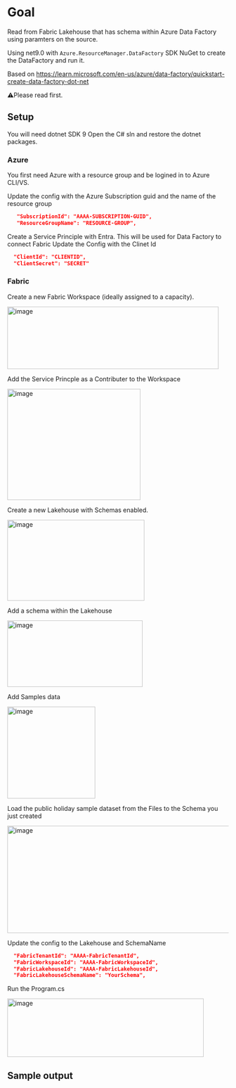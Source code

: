 # Goal
Read from Fabric Lakehouse that has schema within Azure Data Factory using paramters on the source.

Using net9.0 with `Azure.ResourceManager.DataFactory` SDK NuGet to create the DataFactory and run it.

Based on https://learn.microsoft.com/en-us/azure/data-factory/quickstart-create-data-factory-dot-net 

⚠️Please read first.

## Setup 
You will need dotnet SDK 9
Open the C# sln and restore the dotnet packages.

### Azure
You first need Azure with a resource group and be logined in to Azure CLI/VS.

Update the config with the Azure Subscription guid and the name of the resource group
```json
   "SubscriptionId": "AAAA-SUBSCRIPTION-GUID",
   "ResourceGroupName": "RESOURCE-GROUP",
```

Create a Service Principle with Entra. This will be used for Data Factory to connect Fabric
Update the Config with the Clinet Id
```json
  "ClientId": "CLIENTID",
  "ClientSecret": "SECRET"
```
### Fabric
Create a new Fabric Workspace (ideally assigned to a capacity).

<img width="481" height="142" alt="image" src="https://github.com/user-attachments/assets/1a69be50-e227-4336-a173-5eb09f9466d9" />

Add the Service Princple as a Contributer to the Workspace

<img width="303" height="253" alt="image" src="https://github.com/user-attachments/assets/c4139046-6c27-46f0-a469-c3b38c92d7af" />

Create a new Lakehouse with Schemas enabled.

<img width="312" height="184" alt="image" src="https://github.com/user-attachments/assets/0a144bc2-51c8-4527-9ac7-621da46309f5" />

Add a schema within the Lakehouse

<img width="308" height="151" alt="image" src="https://github.com/user-attachments/assets/a06e8379-2d0f-4828-b971-4f5c05f0ea52" />

Add Samples data

<img width="200" height="209" alt="image" src="https://github.com/user-attachments/assets/0e3187d4-9055-4891-a857-2f77c15b7efa" />

Load the public holiday sample dataset from the Files to the Schema you just created

<img width="544" height="244" alt="image" src="https://github.com/user-attachments/assets/604299e6-a1af-45d6-8896-3ae7bfc23cb1" />

Update the config to the Lakehouse and SchemaName
```json
  "FabricTenantId": "AAAA-FabricTenantId",
  "FabricWorkspaceId": "AAAA-FabricWorkspaceId",
  "FabricLakehouseId": "AAAA-FabricLakehouseId",
  "FabricLakehouseSchemaName": "YourSchema",
```

Run the Program.cs

<img width="447" height="133" alt="image" src="https://github.com/user-attachments/assets/76475d7e-f7e7-44ca-a7bb-45c90b822e26" />

## Sample output

